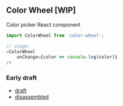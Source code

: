 ## Color Wheel [WIP]

Color picker React component

```js
import ColorWheel from 'color-wheel';

// usage:
<ColorWheel
	onChange={color => console.log(color)}
/>
```


### Early draft

- [draft](//caub.github.io/color-wheel/draft)
- [disassembled](//caub.github.io/color-wheel/draft-parts)
